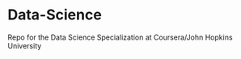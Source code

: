 Data-Science
============

Repo for the Data Science Specialization at Coursera/John Hopkins University
